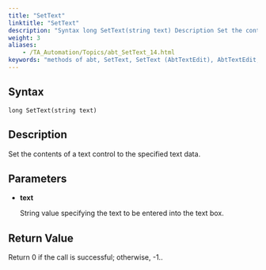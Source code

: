 ```yaml
--- 
title: "SetText"
linktitle: "SetText"
description: "Syntax long SetText(string text) Description Set the contents of a text control to the specified text data. Parameters text String value specifying the text to be entered into the text box. Return ..."
weight: 3
aliases: 
    - /TA_Automation/Topics/abt_SetText_14.html
keywords: "methods of abt, SetText, SetText (AbtTextEdit), AbtTextEdit, settext, abttextedit settext, type in text box, assign text control a value, set content of text control"
---
```


## Syntax

`long SetText(string text)`

## Description  

Set the contents of a text control to the specified text data.

## Parameters  

-   **text**

    String value specifying the text to be entered into the text box.


## Return Value  

Return 0 if the call is successful; otherwise, -1..



